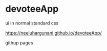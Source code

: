 # devoteeApp
ui in normal standard css


https://neeluhargunani.github.io/devoteeApp/

githup pages
